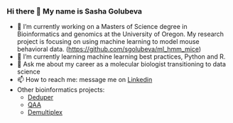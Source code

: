 ### Hi there 👋 My name is Sasha Golubeva


<!--
**sgolubeva/sgolubeva** is a ✨ _special_ ✨ repository because its `README.md` (this file) appears on your GitHub profile.

Here are some ideas to get you started:
-->
- 🔭 I’m currently working on a Masters of Science degree in Bioinformatics and genomics at the University of Oregon. My research project is focusing on using machine learning to model mouse behavioral data. (https://github.com/sgolubeva/ml_hmm_mice)
- 🌱 I’m currently learning machine learning best practices, Python and R.
- 💬 Ask me about my career as a molecular biologist transitioning to data science
- 📫 How to reach me: message me on [Linkedin](https://www.linkedin.com/in/sasha-golubeva-93b4b4106/)
- Other bioinformatics projects:
  * [Deduper](https://github.com/sgolubeva/Deduper-sgolubeva)
  * [QAA](https://github.com/sgolubeva/QAA)
  * [Demultiplex](https://github.com/sgolubeva/Demultiplex)
